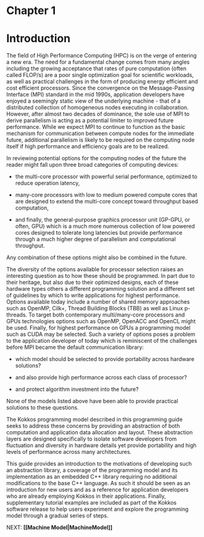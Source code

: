 # Chapter 1

# Introduction

The field of High Performance Computing (HPC) is on the verge of entering a new
era. The need for a fundamental change comes from many angles including the growing
acceptance that rates of pure computation (often called FLOP/s) are a poor single
optimization goal for scientific workloads, as well as practical challenges in the form
of producing energy efficient and cost efficient processors. Since the convergence on
the Message-Passing Interface (MPI) standard in the mid 1990s, application developers
have enjoyed a seemingly static view of the underlying machine - that of a distributed
collection of homogeneous nodes executing in collaboration. However, after almost two
decades of dominance, the sole use of MPI to derive parallelism is acting as a potential
limiter to improved future performance. While we expect MPI to continue to function
as the basic mechanism for communication between compute nodes for the immediate
future, additional parallelism is likely to be required on the computing node itself if high
performance and efficiency goals are to be realized.

In reviewing potential options for the computing nodes of the future the reader
might fall upon three broad categories of computing devices:

* the multi-core processor with powerful serial performance, optimized to reduce operation latency, 

* many-core processors with low to medium powered compute cores that are designed to extend the multi-core concept toward throughput based computation,

* and finally, the general-purpose graphics processor unit (GP-GPU, or often, GPU) which is a much more numerous collection of low powered cores designed to tolerate long latencies but provide performance through a much higher degree of parallelism and computational throughput. 

Any combination of these options might also be combined in the future.

The diversity of the options available for processor selection raises an interesting question as to how these should be programmed. In part due to their heritage, but also
due to their optimized designs, each of these hardware types others a different programming solution and a different set of guidelines by which to write applications for highest
performance. Options available today include a number of shared memory approaches
such as OpenMP, Cilk+, Thread Building Blocks (TBB) as well as Linux p-threads. To
target both contemporary multi/many-core processors and GPUs technologies options
such as OpenMP, OpenACC and OpenCL might be used. Finally, for highest performance 
on GPUs a programming model such as CUDA may be selected. Such a variety
of options poses a problem to the application developer of today which is reminiscent
of the challenges before MPI became the default communication library:

* which model should be selected to provide portability across hardware solutions?

* and also provide high performance across each class of processor?

* and protect algorithm investment into the future?

None of the models listed above have been able to provide practical solutions
to these questions.

The Kokkos programming model described in this programming guide seeks to address these concerns by providing an abstraction of both computation and application data allocation and layout. These abstraction layers are designed specifically to isolate software developers from fluctuation and diversity in hardware details yet provide portability and high levels of performance across many architectures.

This guide provides an introduction to the motivations of developing such an abstraction library, a coverage of the programming model and its implementation as an embedded C++ library requiring no additional modifications to the base C++ language. As such it should be seen as an introduction for new users and as a reference for application developers who are already employing Kokkos in their applications. Finally, supplementary tutorial examples are included as part of the Kokkos software release to help users experiment and explore the programming model through a gradual series of steps.

NEXT: **[[Machine Model|MachineModel]]**